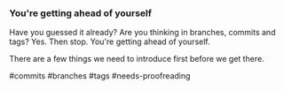 ### You're getting ahead of yourself

Have you guessed it already? Are you thinking in branches, commits and tags? Yes. Then stop. You're getting ahead of yourself.

There are a few things we need to introduce first before we get there.

#commits #branches #tags
#needs-proofreading